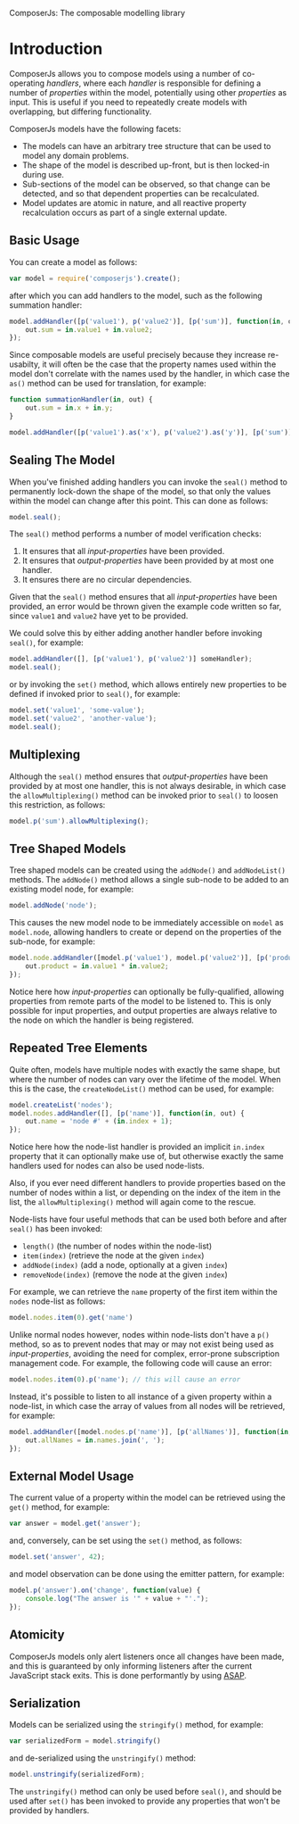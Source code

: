 ComposerJs: The composable modelling library


# Introduction

ComposerJs allows you to compose models using a number of co-operating _handlers_, where each _handler_ is responsible for defining a number of _properties_ within the model, potentially using other _properties_ as input. This is useful if you need to repeatedly create models with overlapping, but differing functionality.

ComposerJs models have the following facets:

  * The models can have an arbitrary tree structure that can be used to model any domain problems.
  * The shape of the model is described up-front, but is then locked-in during use.
  * Sub-sections of the model can be observed, so that change can be detected, and so that dependent properties can be recalculated.
  * Model updates are atomic in nature, and all reactive property recalculation occurs as part of a single external update.


## Basic Usage

You can create a model as follows:

```js
var model = require('composerjs').create();
```

after which you can add handlers to the model, such as the following summation handler:

```js
model.addHandler([p('value1'), p('value2')], [p('sum')], function(in, out) {
	out.sum = in.value1 + in.value2;
});
```

Since composable models are useful precisely because they increase re-usabilty, it will often be the case that the property names used within the model don't correlate with the names used by the handler, in which case the `as()` method can be used for translation, for example:


```js
function summationHandler(in, out) {
	out.sum = in.x + in.y;
}

model.addHandler([p('value1').as('x'), p('value2').as('y')], [p('sum')], summationHandler);
```

## Sealing The Model

When you've finished adding handlers you can invoke the `seal()` method to permanently lock-down the shape of the model, so that only the values within the model can change after this point. This can done as follows:

```js
model.seal();
```

The `seal()` method performs a number of model verification checks:

  1. It ensures that all _input-properties_ have been provided.
  2. It ensures that _output-properties_ have been provided by at most one handler.
  3. It ensures there are no circular dependencies.

Given that the `seal()` method ensures that all _input-properties_ have been provided, an error would be thrown given the example code written so far, since `value1` and `value2` have yet to be provided.

We could solve this by either adding another handler before invoking `seal()`, for example:

```js
model.addHandler([], [p('value1'), p('value2')] someHandler);
model.seal();
```

or by invoking the `set()` method, which allows entirely new properties to be defined if invoked prior to `seal()`, for example:

```js
model.set('value1', 'some-value');
model.set('value2', 'another-value');
model.seal();
```


## Multiplexing

Although the `seal()` method ensures that _output-properties_ have been provided by at most one handler, this is not always desirable, in which case the `allowMultiplexing()` method can be invoked prior to `seal()` to loosen this restriction, as follows:

```js
model.p('sum').allowMultiplexing();
```


## Tree Shaped Models

Tree shaped models can be created using the `addNode()` and `addNodeList()` methods. The `addNode()` method allows a single sub-node to be added to an existing model node, for example:

```js
model.addNode('node');
```

This causes the new model node to be immediately accessible on `model` as `model.node`, allowing handlers to create or depend on the properties of the sub-node, for example:

```js
model.node.addHandler([model.p('value1'), model.p('value2')], [p('product')], function(in, out) {
	out.product = in.value1 * in.value2;
});
```

Notice here how _input-properties_ can optionally be fully-qualified, allowing properties from remote parts of the model to be listened to. This is only possible for input properties, and output properties are always relative to the node on which the handler is being registered.


## Repeated Tree Elements

Quite often, models have multiple nodes with exactly the same shape, but where the number of nodes can vary over the lifetime of the model. When this is the case, the `createNodeList()` method can be used, for example:


```js
model.createList('nodes');
model.nodes.addHandler([], [p('name')], function(in, out) {
	out.name = 'node #' + (in.index + 1);
});
```

Notice here how the node-list handler is provided an implicit `in.index` property that it can optionally make use of, but otherwise exactly the same handlers used for nodes can also be used node-lists.

Also, if you ever need different handlers to provide properties based on the number of nodes within a list, or depending on the index of the item in the list, the `allowMultiplexing()` method will again come to the rescue.

Node-lists have four useful methods that can be used both before and after `seal()` has been invoked:

  * `length()` (the number of nodes within the node-list)
  * `item(index)` (retrieve the node at the given `index`)
  * `addNode(index)` (add a node, optionally at a given `index`)
  * `removeNode(index)` (remove the node at the given `index`)

For example, we can retrieve the `name` property of the first item within the `nodes` node-list as follows:

```js
model.nodes.item(0).get('name')
```

Unlike normal nodes however, nodes within node-lists don't have a `p()` method, so as to prevent nodes that may or may not exist being used as _input-properties_, avoiding the need for complex, error-prone subscription management code. For example, the following code will cause an error:

```js
model.nodes.item(0).p('name'); // this will cause an error
```

Instead, it's possible to listen to all instance of a given property within a node-list, in which case the array of values from all nodes will be retrieved, for example:

```js
model.addHandler([model.nodes.p('name')], [p('allNames')], function(in, out) {
	out.allNames = in.names.join(', ');
});
```

## External Model Usage

The current value of a property within the model can be retrieved using the `get()` method, for example:

```js
var answer = model.get('answer');
```

and, conversely, can be set using the `set()` method, as follows:

```js
model.set('answer', 42);
```

and model observation can be done using the emitter pattern, for example:

```js
model.p('answer').on('change', function(value) {
	console.log("The answer is '" + value + "'.");
});
```


## Atomicity

ComposerJs models only alert listeners once all changes have been made, and this is guaranteed by only informing listeners after the current JavaScript stack exits. This is done performantly by using [ASAP](https://www.npmjs.com/package/asap).


## Serialization

Models can be serialized using the `stringify()` method, for example:

```js
var serializedForm = model.stringify()
```

and de-serialized using the `unstringify()` method:

```js
model.unstringify(serializedForm);
```

The `unstringify()` method can only be used before `seal()`, and should be used after `set()` has been invoked to provide any properties that won't be provided by handlers.
